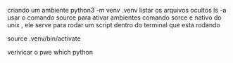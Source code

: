 criando um ambiente
    python3 -m venv .venv
listar os arquivos ocultos
    ls -a
usar o comando source para ativar ambientes
comando sorce e nativo do unix , ele serve para rodar um script dentro do terminal que esta rodando

source .venv/bin/activate

verivicar o pwe
    which python